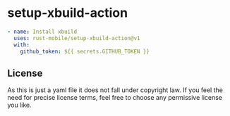 # setup-xbuild-action

```yaml
- name: Install xbuild
  uses: rust-mobile/setup-xbuild-action@v1
  with:
    github_token: ${{ secrets.GITHUB_TOKEN }}
```

## License
As this is just a yaml file it does not fall under copyright law. If you feel the need for
precise license terms, feel free to choose any permissive license you like.
